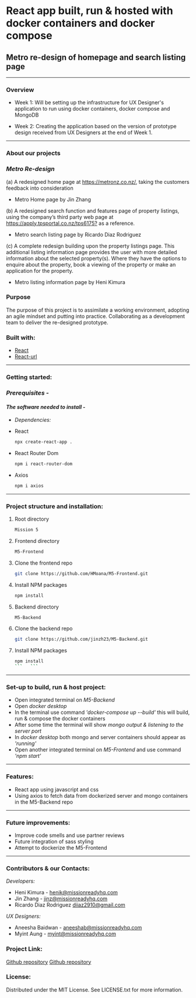 # React app built, run & hosted with docker containers and docker compose

## Metro re-design of homepage and search listing page

---

### **Overview**

- Week 1: Will be setting up the infrastructure for UX Designer's application to run using docker containers, docker compose and MongoDB

- Week 2: Creating the application based on the version of prototype design received from UX Designers at the end of Week 1.

---

### **About our projects**

### _Metro Re-design_

(a) A redesigned home page at <https://metronz.co.nz/>, taking the customers feedback into consideration

- Metro Home page by Jin Zhang

(b) A redesigned search function and features page of property listings, using the company’s third party web page at <https://apply.tpsportal.co.nz/tps6175?> as a reference.

- Metro search listing page by Ricardo Diaz Rodriguez

(c) A complete redesign building upon the property listings page. This additional listing information page provides the user with more detailed information about the selected property(s). Where they have the options to enquire about the property, book a viewing of the property or make an application for the property.

- Metro listing information page by Heni Kimura

### **Purpose**

The purpose of this project is to assimilate a working environment, adopting an agile mindset and putting into practice. Collaborating as a development team to deliver the re-designed prototype.

### **Built with:**

- [React](https://img.shields.io/badge/React-20232A?style=for-the-badge&logo-react&logoColor=026e00 "React")
- [React-url](https://react.dev/ "Reacturl")

---

### **Getting started:**

### _Prerequisites -_

#### _The software needed to install -_

- _Dependencies:_

- React

  ```sh
  npx create-react-app .
  ```

- React Router Dom

  ```sh
  npm i react-router-dom
  ```

- Axios

  ```sh
  npm i axios
  ```

---

### **Project structure and installation:**

1. Root directory 

   ```sh
   Mission 5
   ```


2. Frontend directory

   ```sh
   M5-Frontend
   ```

3. Clone the frontend repo

   ```sh
   git clone https://github.com/HMoana/M5-Frontend.git
   ```

4. Install NPM packages

   ```sh
   npm install
   ```

5. Backend directory

   ```sh
   M5-Backend
   ```

6. Clone the backend repo

   ```sh
   git clone https://github.com/jinzh23/M5-Backend.git
   ```

7. Install NPM packages

   ```sh
   npm install
   ```   ```

---

### **Set-up to build, run & host project:**

- Open integrated terminal on _M5-Backend_
- Open _docker desktop_ 
- In the terminal use command _'docker-compose up --build'_ this will build, run & compose the docker containers
- After some time the terminal will show _mongo output & listening to the server port_
- In _docker desktop_ both mongo and server containers should appear as _'running'_
- Open another integrated terminal on _M5-Frontend_ and use command _'npm start'_

---

### **Features:**

- React app using javascript and css
- Using axios to fetch data from dockerized server and mongo containers in the M5-Backend repo

---

### **Future improvements:**

- Improve code smells and use partner reviews
- Future integration of sass styling
- Attempt to dockerize the M5-Frontend 

---

### **Contributors & our Contacts:**

_Developers:_

- Heni Kimura - <henik@missionreadyhq.com>
- Jin Zhang - <jinz@missionreadyhq.com>
- Ricardo Diaz Rodriguez <diiaz2910@gmail.com>

_UX Designers:_

- Aneesha Baidwan - <aneeshab@missionreadyhq.com>
- Myint Aung - <myint@missionreadyhq.com>

### **Project Link:**

[Github repository](https://github.com/HMoana/M5-Frontend.git "Github frontend repository")
[Github repository](https://github.com/jinzh23/M5-Backend.git "Github backend repository")

### **License:**

Distributed under the MIT License. See LICENSE.txt for more information.
